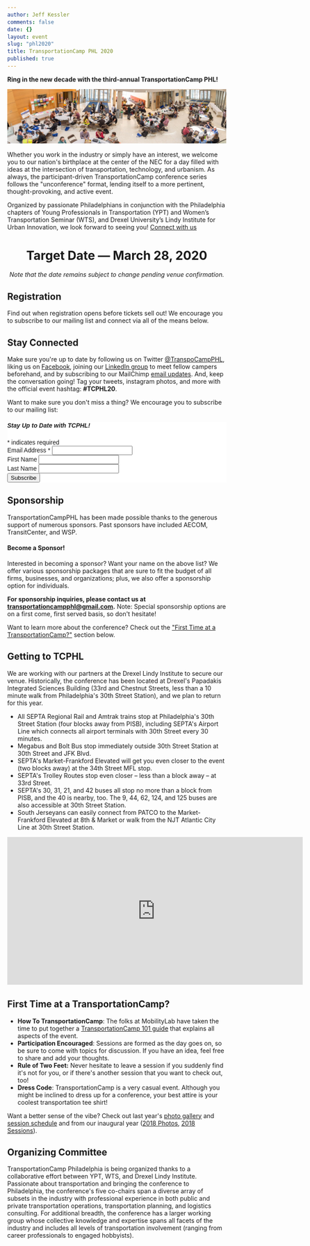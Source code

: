 ```yaml
---
author: Jeff Kessler
comments: false
date: {}
layout: event
slug: "phl2020"
title: TransportationCamp PHL 2020
published: true
---
```


**Ring in the new decade with the third-annual TransportationCamp PHL!**

![Scenes from TransportationCamp PHL 2019](/events/phl2018/Scenes%20from%20TCPHL18.jpg)

Whether you work in the industry or simply have an interest, we welcome you to our nation's birthplace at the center of the NEC for a day filled with ideas at the intersection of transportation, technology, and urbanism. As always, the participant-driven TransportationCamp conference series follows the "unconference" format, lending itself to a more pertinent, thought-provoking, and active event.

Organized by passionate Philadelphians in conjunction with the Philadelphia chapters of Young Professionals in Transportation (YPT) and Women’s Transportation Seminar (WTS), and Drexel University’s Lindy Institute for Urban Innovation, we look forward to seeing you! [Connect with us](#connect)

# <center>Target Date — March 28, 2020</center>

*<center>Note that the date remains subject to change pending venue confirmation.</center>*


## <a name="registration"></a> Registration

Find out when registration opens before tickets sell out! We encourage you to subscribe to our mailing list and connect via all of the means below.


##  <a name="connect"></a> Stay Connected

Make sure you're up to date by following us on Twitter [@TranspoCampPHL](https://twitter.com/transpocampphl), liking us on [Facebook](http://facebook.com/TranspoCamp-PHL), joining our [LinkedIn group](https://www.linkedin.com/groups/8652914/) to meet fellow campers beforehand, and by subscribing to our MailChimp [email updates](http://eepurl.com/c8tKwH). And, keep the conversation going! Tag your tweets, instagram photos, and more with the official event hashtag: **#TCPHL20**.

Want to make sure you don't miss a thing? We encourage you to subscribe to our mailing list:

<!-- Begin MailChimp Signup Form -->
<link href="//cdn-images.mailchimp.com/embedcode/classic-10_7.css" rel="stylesheet" type="text/css">
<style type="text/css">
	#mc_embed_signup{background:#fff; clear:left; font:14px Helvetica,Arial,sans-serif; }
	/* Add your own MailChimp form style overrides in your site stylesheet or in this style block.
	   We recommend moving this block and the preceding CSS link to the HEAD of your HTML file. */
</style>
<div id="mc_embed_signup">
<form action="https://transportationcamp.us16.list-manage.com/subscribe/post?u=107afa43a0eb0b24c856a920d&amp;id=2063a25409" method="post" id="mc-embedded-subscribe-form" name="mc-embedded-subscribe-form" class="validate" target="_blank" novalidate>
    <div id="mc_embed_signup_scroll">
	<h5>Stay Up to Date with TCPHL!</h5>
<div class="indicates-required"><span class="asterisk">*</span> indicates required</div>
<div class="mc-field-group">
	<label for="mce-EMAIL">Email Address  <span class="asterisk">*</span>
</label>
	<input type="email" value="" name="EMAIL" class="required email" id="mce-EMAIL">
</div>
<div class="mc-field-group">
	<label for="mce-FNAME">First Name </label>
	<input type="text" value="" name="FNAME" class="" id="mce-FNAME">
</div>
<div class="mc-field-group">
	<label for="mce-LNAME">Last Name </label>
	<input type="text" value="" name="LNAME" class="" id="mce-LNAME">
</div>
	<div id="mce-responses" class="clear">
		<div class="response" id="mce-error-response" style="display:none"></div>
		<div class="response" id="mce-success-response" style="display:none"></div>
	</div>    <!-- real people should not fill this in and expect good things - do not remove this or risk form bot signups-->
    <div style="position: absolute; left: -5000px;" aria-hidden="true"><input type="text" name="b_107afa43a0eb0b24c856a920d_2063a25409" tabindex="-1" value=""></div>
    <div class="clear"><input type="submit" value="Subscribe" name="subscribe" id="mc-embedded-subscribe" class="button"></div>
    </div>
</form>
</div>
<script type='text/javascript' src='//s3.amazonaws.com/downloads.mailchimp.com/js/mc-validate.js'></script><script type='text/javascript'>(function($) {window.fnames = new Array(); window.ftypes = new Array();fnames[0]='EMAIL';ftypes[0]='email';fnames[1]='FNAME';ftypes[1]='text';fnames[2]='LNAME';ftypes[2]='text';}(jQuery));var $mcj = jQuery.noConflict(true);</script>
<!--End mc_embed_signup-->


## Sponsorship

TransportationCampPHL has been made possible thanks to the generous support of numerous sponsors. Past sponsors have included AECOM, TransitCenter, and WSP.

#### Become a Sponsor!

Interested in becoming a sponsor? Want your name on the above list? We offer various sponsorship packages that are sure to fit the budget of all firms, businesses, and organizations; plus, we also offer a sponsorship option for individuals.

**For sponsorship inquiries, please contact us at [transportationcampphl@gmail.com](mailto:transportationcampphl@gmail.com).** Note: Special sponsorship options are on a first come, first served basis, so don't hesitate!

Want to learn more about the conference? Check out the ["First Time at a TransportationCamp?"](#firsttime) section below.


## Getting to TCPHL

We are working with our partners at the Drexel Lindy Institute to secure our venue. Historically, the conference has been located at Drexel's Papadakis Integrated Sciences Building (33rd and Chestnut Streets, less than a 10 minute walk from Philadelphia's 30th Street Station), and we plan to return for this year.

- All SEPTA Regional Rail and Amtrak trains stop at Philadelphia's 30th Street Station (four blocks away from PISB), including SEPTA's Airport Line which connects all airport terminals with 30th Street every 30 minutes.
- Megabus and Bolt Bus stop immediately outside 30th Street Station at 30th Street and JFK Blvd.
- SEPTA's Market-Frankford Elevated will get you even closer to the event (two blocks away) at the 34th Street MFL stop.
- SEPTA's Trolley Routes stop even closer – less than a block away – at 33rd Street.
- SEPTA's 30, 31, 21, and 42 buses all stop no more than a block from PISB, and the 40 is nearby, too. The 9, 44, 62, 124, and 125 buses are also accessible at 30th Street Station.
- South Jerseyans can easily connect from PATCO to the Market-Frankford Elevated at 8th & Market or walk from the NJT Atlantic City Line at 30th Street Station.

<iframe src="https://www.google.com/maps/embed?pb=!1m14!1m8!1m3!1d12233.702859903971!2d-75.1894166!3d39.9542337!3m2!1i1024!2i768!4f13.1!3m3!1m2!1s0x0%3A0xa51c494800f66f42!2sPapadakis+Integrated+Sciences+Building!5e0!3m2!1sen!2sus!4v1517199706639" width="680" height="340" frameborder="0" style="border:0" allowfullscreen></iframe>

## <a name="firsttime"></a> First Time at a TransportationCamp?

- **How To TransportationCamp**: The folks at MobilityLab have taken the time to put together a [TransportationCamp 101 guide](http://transportationcamp.org/2011/02/how-transportationcamp-works-the-essential-guide/) that explains all aspects of the event.
- **Participation Encouraged**: Sessions are formed as the day goes on, so be sure to come with topics for discussion. If you have an idea, feel free to share and add your thoughts. 
- **Rule of Two Feet:** Never hesitate to leave a session if you suddenly find it's not for you, or if there's another session that you want to check out, too!
- **Dress Code**: TransportationCamp is a very casual event. Although you might be inclined to dress up for a conference, your best attire is your coolest transportation tee shirt!

Want a better sense of the vibe? Check out last year's [photo gallery](https://flic.kr/s/aHsmhQCQbL) and [session schedule](https://tinyurl.com/tcphl19board) and from our inaugural year ([2018 Photos](https://flic.kr/s/aHsmhQCQbL), [2018 Sessions](https://docs.google.com/spreadsheets/d/e/2PACX-1vSmc891MrEUuYGkoGbz-4xh_KUo5YVFy4M_eoyKvjtv0GVM2dgBzDDEioXKhmHD_PGFz1jvsELOD9E8/pubhtml?gid=0&single=true)).


## Organizing Committee

TransportationCamp Philadelphia is being organized thanks to a collaborative effort between YPT, WTS, and Drexel Lindy Institute. Passionate about transportation and  bringing the conference to Philadelphia, the conference's five co-chairs span a diverse array of subsets in the industry with professional experience in both public and private transportation operations, transportation planning, and logistics consulting. For additional breadth, the conference has a larger working group whose collective knowledge and expertise spans all facets of the industry and includes all levels of transportation involvement (ranging from career professionals to engaged hobbyists).
